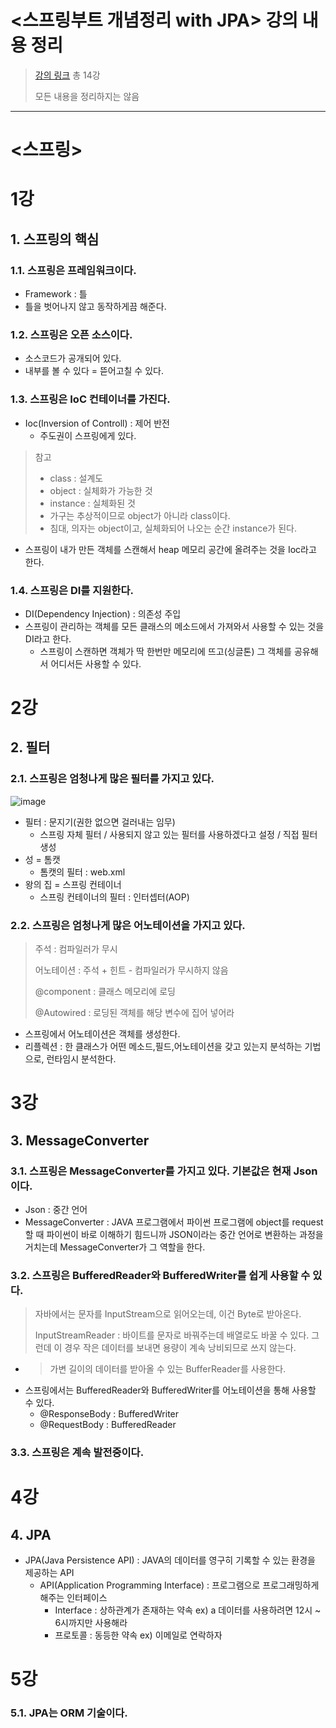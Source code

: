 # <스프링부트 개념정리 with JPA> 강의 내용 정리
>[강의 링크](https://youtube.com/playlist?list=PL93mKxaRDidG_OIfRQ4nztPQ13y74lCYg)
> 총 14강
> 
>모든 내용을 정리하지는 않음
---
# <스프링>
# 1강
## 1. 스프링의 핵심

### 1.1. 스프링은 프레임워크이다.
- Framework : 틀
- 틀을 벗어나지 않고 동작하게끔 해준다.

### 1.2. 스프링은 오픈 소스이다.
- 소스코드가 공개되어 있다.
- 내부를 볼 수 있다 = 뜯어고칠 수 있다.

### 1.3. 스프링은 IoC 컨테이너를 가진다.
- Ioc(Inversion of Controll) : 제어 반전
  - 주도권이 스프링에게 있다.
> 참고
>  - class : 설계도
>  - object : 실체화가 가능한 것
>  - instance : 실체화된 것
>   - 가구는 추상적이므로 object가 아니라 class이다. 
>    - 침대, 의자는 object이고, 실체화되어 나오는 순간 instance가 된다.
- 스프링이 내가 만든 객체를 스캔해서 heap 메모리 공간에 올려주는 것을 Ioc라고 한다.

### 1.4. 스프링은 DI를 지원한다.
- DI(Dependency Injection) : 의존성 주입
- 스프링이 관리하는 객체를 모든 클래스의 메소드에서 가져와서 사용할 수 있는 것을 DI라고 한다.
  - 스프링이 스캔하면 객체가 딱 한번만 메모리에 뜨고(싱글톤) 그 객체를 공유해서 어디서든 사용할 수 있다.
  
# 2강
## 2. 필터
### 2.1. 스프링은 엄청나게 많은 필터를 가지고 있다.
![image](https://user-images.githubusercontent.com/106478906/235582250-522c4b7e-5e06-4db4-9f88-c19b41f84a93.png)
- 필터 : 문지기(권한 없으면 걸러내는 임무)
  - 스프링 자체 필터 / 사용되지 않고 있는 필터를 사용하겠다고 설정 / 직접 필터 생성
- 성 = 톰캣
  - 톰캣의 필터 : web.xml
- 왕의 집 = 스프링 컨테이너
  - 스프링 컨테이너의 필터 : 인터셉터(AOP)
  
### 2.2. 스프링은 엄청나게 많은 어노테이션을 가지고 있다.
> 주석 : 컴파일러가 무시
>
> 어노테이션 : 주석 + 힌트 - 컴파일러가 무시하지 않음
>
> @component : 클래스 메모리에 로딩
>
> @Autowired : 로딩된 객체를 해당 변수에 집어 넣어라

- 스프링에서 어노테이션은 객체를 생성한다.
- 리플렉션 : 한 클래스가 어떤 메소드,필드,어노테이션을 갖고 있는지 분석하는 기법으로, 런타임시 분석한다.

# 3강
## 3. MessageConverter
### 3.1. 스프링은 MessageConverter를 가지고 있다. 기본값은 현재 Json이다.
- Json : 중간 언어
- MessageConverter : JAVA 프로그램에서 파이썬 프로그램에 object를 request할 때 파이썬이 바로 이해하기 힘드니까 JSON이라는 중간 언어로 변환하는 과정을 거치는데 MessageConverter가 그 역할을 한다.

### 3.2. 스프링은 BufferedReader와 BufferedWriter를 쉽게 사용할 수 있다.
> 자바에서는 문자를 InputStream으로 읽어오는데, 이건 Byte로 받아온다.
> 
> InputStreamReader : 바이트를 문자로 바꿔주는데 배열로도 바꿀 수 있다. 그런데 이 경우 작은 데이터를 보내면 용량이 계속 낭비되므로 쓰지 않는다.

- > 가변 길이의 데이터를 받아올 수 있는 BufferReader를 사용한다.
- 스프링에서는 BufferedReader와 BufferedWriter를 어노테이션을 통해 사용할 수 있다.
  - @ResponseBody : BufferedWriter
  - @RequestBody : BufferedReader
 
### 3.3. 스프링은 계속 발전중이다.

# <JPA>
# 4강
## 4. JPA
- JPA(Java Persistence API) : JAVA의 데이터를 영구히 기록할 수 있는 환경을 제공하는 API
  - API(Application Programming Interface) : 프로그램으로 프로그래밍하게 해주는 인터페이스
    - Interface : 상하관계가 존재하는 약속 ex) a 데이터를 사용하려면 12시 ~ 6시까지만 사용해라
    - 프로토콜 : 동등한 약속 ex) 이메일로 연락하자

# 5강
### 5.1. JPA는 ORM 기술이다.






